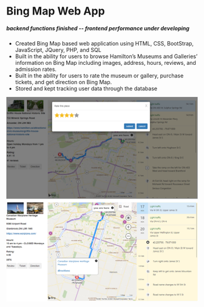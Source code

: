 # Bing Map Web App 

##### backend functions finished -- frontend performance under developing


* Created Bing Map based web application using HTML, CSS, BootStrap, JavaScript, JQuery, PHP, and SQL
* Built in the ability for users to browse Hamilton’s Museums and Galleries’ information on Bing Map including images, address, hours, reviews, and admission rates.
* Built in the ability for users to rate the museum or gallery, purchase tickets, and get direction on Bing Map.
* Stored and kept tracking user data through the database
<img src = "Bing%20Map/screenshot1.PNG" >
<img src = "Bing%20Map/screenshot2.PNG" >

